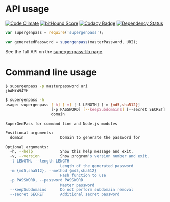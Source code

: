 # API usage

[![Code Climate](https://codeclimate.com/github/denis-sokolov/supergenpass-bin/badges/gpa.svg)](https://codeclimate.com/github/denis-sokolov/supergenpass-bin)
[![bitHound Score](https://app.bithound.io/denis-sokolov/supergenpass-bin/badges/score.svg)](http://app.bithound.io/denis-sokolov/supergenpass-bin)
[![Codacy Badge](https://www.codacy.com/project/badge/9ad98d7c03284ae189f3497c7010b556)](https://www.codacy.com/app/denis-sokolov/supergenpass-bin)
[![Dependency Status](https://gemnasium.com/denis-sokolov/supergenpass-bin.svg)](https://gemnasium.com/denis-sokolov/supergenpass-bin)

```js
var supergenpass = require('supergenpass');

var generatedPassword = supergenpass(masterPassword, URI);
```

See the full API on the [supergenpass-lib page](https://github.com/chriszarate/supergenpass-lib/blob/master/README.md#usage).

# Command line usage

```bash
$ supergenpass -p masterpassword uri
jbAMiW94YH

$ supergenpass -h
usage: supergenpass [-h] [-v] [-l LENGTH] [-m {md5,sha512}]
                    [-p PASSWORD] [--keepSubdomains] [--secret SECRET]
                    domain

SuperGenPass for command line and Node.js modules

Positional arguments:
  domain                Domain to generate the password for

Optional arguments:
  -h, --help            Show this help message and exit.
  -v, --version         Show program's version number and exit.
  -l LENGTH, --length LENGTH
                        Length of the generated password
  -m {md5,sha512}, --method {md5,sha512}
                        Hash function to use
  -p PASSWORD, --password PASSWORD
                        Master password
  --keepSubdomains      Do not perform subdomain removal
  --secret SECRET       Additional secret password
```
